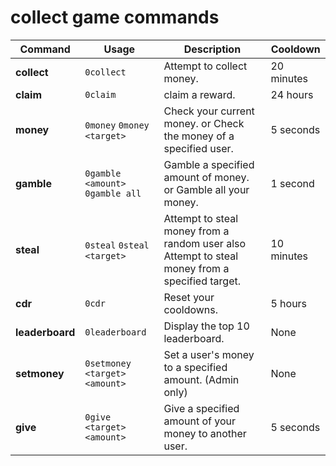 
#  collect game commands 

| Command          | Usage                              | Description                                                                                  | Cooldown     |
|------------------|------------------------------------|----------------------------------------------------------------------------------------------|--------------|
| **collect**      | `0collect`                         | Attempt to collect money.                                                                    | 20 minutes   |
| **claim**        | `0claim`                           | claim a reward.                                                                   | 24 hours     |
| **money**        |  `0money` `0money <target>`        |  Check your current money. or Check the money of a specified user.                           |  5 seconds   |
| **gamble**       | `0gamble <amount>`  `0gamble all` | Gamble a specified amount of money. or Gamble all your money.                                 | 1 second     |
| **steal**        | `0steal` `0steal <target>`        | Attempt to steal money from a random user also  Attempt to steal money from a specified target. | 10 minutes   |
| **cdr**          | `0cdr`                             | Reset your cooldowns.                                                                        | 5 hours      |
| **leaderboard**  | `0leaderboard`                     | Display the top 10 leaderboard.                                                              | None         |
| **setmoney**     | `0setmoney <target> <amount>`      | Set a user's money to a specified amount. (Admin only)                                       | None         |
| **give**         | `0give <target> <amount>`          | Give a specified amount of your money to another user.                                       | 5 seconds    |
